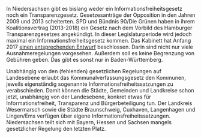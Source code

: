 In Niedersachsen gibt es bislang weder ein Informationsfreiheitsgesetz noch ein Transparenzgesetz. Gesetzesanträge der Opposition in den Jahren 2009 und 2013 scheiterten. SPD und Bündnis 90/Die Grünen haben in ihrem Koalitionsvertrag (2013-2018) ein Gesetz nach dem Vorbild des Hamburger Transparenzgesetzes angekündigt. In dieser Legislaturperiode wird jedoch maximal ein Informationsfreiheitsgesetz kommen. Das Kabinett hat Anfang 2017 [einen entsprechenden Entwurf](https://netzpolitik.org/2017/entwurf-fuer-informationsfreiheitsgesetz-in-niedersachsen-landesregierung-schwingt-die-gebuehrenkeule/) beschlossen. Darin sind nicht nur viele Ausnahmeregelungen vorgesehen. Außerdem soll es keine Begrenzung von Gebühren geben. Das gibt es sonst nur in Baden-Württemberg.

Unabhängig von den (fehlenden) gesetzlichen Regelungen auf Landesebene erlaubt das Kommunalverfassungsgesetz den
Kommunen, jeweils eigenständig sogenannte Informationsfreiheitssatzungen zu verabschieden. Damit können die Städte, Gemeinden und Landkreise schon jetzt, unabhängig von der Landesebene, konkret etwas für Informationsfreiheit, Transparenz und Bürgerbeteiligung tun. Der Landkreis Wesermarsch sowie die Städte Braunschweig, Cuxhaven, Langenhagen und Lingen/Ems verfügen über eigene Informationsfreiheitssatzungen. Niedersachsen teilt sich mit Bayern, Hessen und Sachsen mangels gesetzlicher Regelung den letzten Platz.

